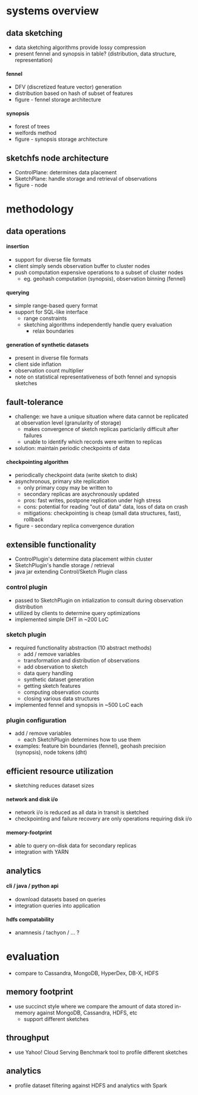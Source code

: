 # systems overview
## data sketching
- data sketching algorithms provide lossy compression
- present fennel and synopsis in table? (distribution, data structure, representation)
#### fennel
- DFV (discretized feature vector) generation
- distribution based on hash of subset of features
- figure - fennel storage architecture
#### synopsis
- forest of trees
- welfords method
- figure - synopsis storage architecture

## sketchfs node architecture
- ControlPlane: determines data placement
- SketchPlane: handle storage and retrieval of observations
- figure - node


# methodology
## data operations
#### insertion
- support for diverse file formats
- client simply sends observation buffer to cluster nodes
- push computation expensive operations to a subset of cluster nodes
    - eg. geohash computation (synopsis), observation binning (fennel)
#### querying
- simple range-based query format
- support for SQL-like interface
    - range constraints
    - sketching algorithms independently handle query evaluation 
        - relax boundaries
#### generation of synthetic datasets
- present in diverse file formats
- client side inflation
- observation count multiplier
- note on statistical representativeness of both fennel and synopsis sketches

## fault-tolerance
- challenge: we have a unique situation where data cannot be replicated at observation level (granularity of storage)
    - makes convergence of sketch replicas particlarily difficult after failures
    - unable to identify which records were written to replicas
- solution: maintain periodic checkpoints of data
#### checkpointing algorithm
- periodically checkpoint data (write sketch to disk)
- asynchronous, primary site replication
    - only primary copy may be written to
    - secondary replicas are asychronously updated
    - pros: fast writes, postpone replication under high stress
    - cons: potential for reading "out of data" data, loss of data on crash
    - mitigations: checkpointing is cheap (small data structures, fast), rollback
- figure - secondary replica convergence duration

## extensible functionality
- ControlPlugin's determine data placement within cluster
- SketchPlugin's handle storage / retrieval
- java jar extending Control/Sketch Plugin class
### control plugin
- passed to SketchPlugin on intialization to consult during observation distribution
- utilized by clients to determine query optimizations
- implemented simple DHT in ~200 LoC
### sketch plugin
- required functionality abstraction (10 abstract methods)
    - add / remove variables
    - transformation and distribution of observations
    - add observation to sketch
    - data query handling
    - synthetic dataset generation
    - getting sketch features
    - computing observation counts
    - closing various data structures
- implemented fennel and synopsis in ~500 LoC each
### plugin configuration
- add / remove variables
    - each SketchPlugin determines how to use them
- examples: feature bin boundaries (fennel), geohash precision (synopsis), node tokens (dht)

## efficient resource utilization
- sketching reduces dataset sizes
#### network and disk i/o
- network i/o is reduced as all data in transit is sketched
- checkpointing and failure recovery are only operations requiring disk i/o
#### memory-footprint
- able to query on-disk data for secondary replicas
- integration with YARN

## analytics
#### cli / java / python api
- download datasets based on queries
- integration queries into application
#### hdfs compatability
- anamnesis / tachyon / ... ?


# evaluation
- compare to Cassandra, MongoDB, HyperDex, DB-X, HDFS
## memory footprint
- use succinct style where we compare the amount of data stored in-memory against MongoDB, Cassandra, HDFS, etc
    - support different sketches
## throughput
- use Yahoo! Cloud Serving Benchmark tool to profile different sketches
## analytics
- profile dataset filtering against HDFS and analytics with Spark

